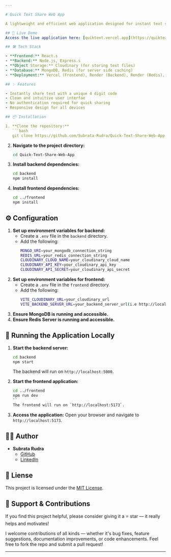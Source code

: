 ```yaml
---

# Quick Text Share Web App

A lightweight and efficient web application designed for instant text sharing. Whether it's code snippets, notes, or any textual content, share it seamlessly with others via unique links.

## 🚀 Live Demo
Access the live application here: [quiktext.vercel.app](https://quiktext.vercel.app)

## 🛠️ Tech Stack

- **Frontend:** React.s
- **Backend:** Node.js, Express.s
- **Object Storage:** Cloudinary (for storing text files)
- **Database:** MongoDB, Redis (for server side caching)
- **Deployment:** Vercel (Frontend), Render (Backend), Render (Redis), MongoDB Cloud (MongoDB)

## ✨ Features

- Instantly share text with a unique 4 digit code
- Clean and intuitive user interfae
- No authentication required for quick sharing
- Responsive design for all devices

## 📦 Installation

1. **Clone the repository:**
   ```bash
   git clone https://github.com/Subrata-Rudra/Quick-Text-Share-Web-App.git
   ```
2. **Navigate to the project directory:**
   ```bash
   cd Quick-Text-Share-Web-App
   ```
3. **Install backend dependencies:**
   ```bash
   cd backend
   npm install
   ```
4. **Install frontend dependencies:**
   ```bash
   cd ../frontend
   npm install
   ```

## ⚙️ Configuration

1. **Set up environment variables for backend:**
   - Create a `.env` file in the `backend` directory.
   - Add the following:
     ```bash
     MONGO_URI=your_mongodb_connection_string
     REDIS_URL=your_redis_connection_string
     CLOUDINARY_CLOUD_NAME=your_cloudinary_cloud_name
     CLOUDINARY_API_KEY=your_cloudinary_api_key
     CLOUDINARY_API_SECRET=your_cloudinary_api_secret
     ```
2. **Set up environment variables for frontend:**
   - Create a `.env` file in the `frontend` directory.
   - Add the following:
     ```bash
     VITE_CLOUDINARY_URL=your_cloudinary_url
     VITE_BACKEND_SERVER_URL=your_backend_server_url(i.e http://localhost:5000)
     ```
3. **Ensure MongoDB is running and accessible.**
4. **Ensure Redis Server is running and accessible.**

## 🧪 Running the Application Locally

1. **Start the backend server:**
   ```bash
   cd backend
   npm start
   ```
   The backend will run on `http://localhost:5000`.

2. **Start the frontend application:**
   ```bash
   cd ../frontend
   npm run dev
   ``
   The frontend will run on `http://localhost:5173`.

3. **Access the application:**
   Open your browser and navigate to `http://localhost:5173`.

## 🧑‍💻 Author

- **Subrata Rudra**
  - [GitHub](https://github.com/Subrata-udra)
  - [LinkedIn](https://in.linkedin.com/in/subrata-rudra-b48141b7)

## 📄 Liense

This project is licensed under the [MIT License](LIENSE).

## 🌟 Support & Contributions

If you find this project helpful, please consider giving it a ⭐️ star — it really helps and motivates!

I welcome contributions of all kinds — whether it's bug fixes, feature suggestions, documentation improvements, or code enhancements.
Feel free to fork the repo and submit a pull request!

---
```

